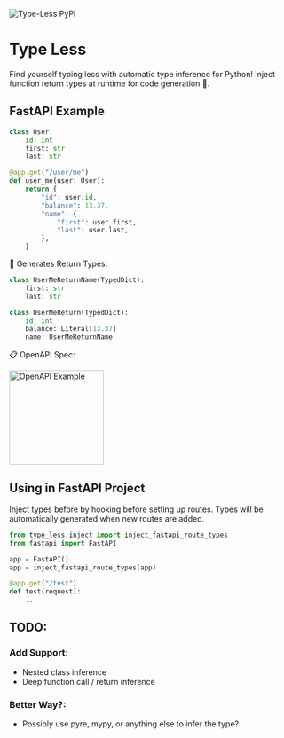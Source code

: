 ![Type-Less PyPI](https://img.shields.io/pypi/v/type-less)

# Type Less

Find yourself typing less with automatic type inference for Python!  Inject function return types at runtime for code generation 🤙.

## FastAPI Example

```python
class User:
    id: int
    first: str
    last: str

@app.get("/user/me")
def user_me(user: User):
    return {
        "id": user.id,
        "balance": 13.37,
        "name": {
            "first": user.first,
            "last": user.last,
        },
    }
```

🚀 Generates Return Types:

```python
class UserMeReturnName(TypedDict):
    first: str
    last: str

class UserMeReturn(TypedDict):
    id: int
    balance: Literal[13.37]
    name: UserMeReturnName
```

📋 OpenAPI Spec:

<img src="docs/example.png" alt="OpenAPI Example" height="170">

## Using in FastAPI Project

Inject types before by hooking before setting up routes.  Types will be automatically generated when new routes are added.

```python
from type_less.inject import inject_fastapi_route_types
from fastapi import FastAPI

app = FastAPI()
app = inject_fastapi_route_types(app)

@app.get("/test")
def test(request):
    ...
```

## TODO:
### Add Support:
 * Nested class inference
 * Deep function call / return inference
### Better Way?:
 * Possibly use pyre, mypy, or anything else to infer the type?
